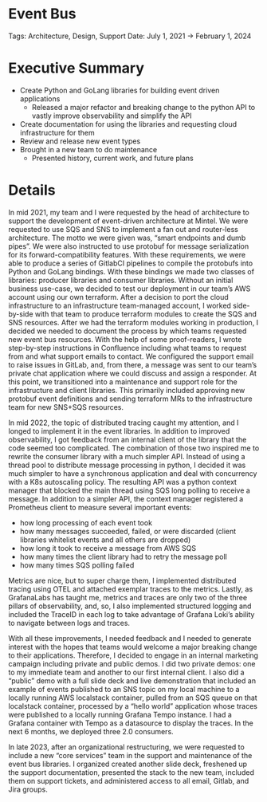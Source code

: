 # Event Bus

Tags: Architecture, Design, Support
Date: July 1, 2021 → February 1, 2024

# Executive Summary

- Create Python and GoLang libraries for building event driven applications
    - Released a major refactor and breaking change to the python API to vastly improve observability and simplify the API
- Create documentation for using the libraries and requesting cloud infrastructure for them
- Review and release new event types
- Brought in a new team to do maintenance
    - Presented history, current work, and future plans

# Details

In mid 2021, my team and I were requested by the head of architecture to support the development of event-driven architecture at Mintel. We were requested to use SQS and SNS to implement a fan out and router-less architecture. The motto we were given was, “smart endpoints and dumb pipes”. We were also instructed to use protobuf for message serialization for its forward-compatibility features. With these requirements, we were able to produce a series of GitlabCI pipelines to compile the protobufs into Python and GoLang bindings. With these bindings we made two classes of libraries: producer libraries and consumer libraries. Without an initial business use-case, we decided to test our deployment in our team’s AWS account using our own terraform. After a decision to port the cloud infrastructure to an infrastructure team-managed account, I worked side-by-side with that team to produce terraform modules to create the SQS and SNS resources. After we had the terraform modules working in production, I decided we needed to document the process by which teams requested new event bus resources. With the help of some proof-readers, I wrote step-by-step instructions in Confluence including what teams to request from and what support emails to contact. We configured the support email to raise issues in GitLab, and, from there, a message was sent to our team’s private chat application where we could discuss and assign a responder. At this point, we transitioned into a maintenance and support role for the infrastructure and client libraries. This primarily included approving new protobuf event definitions and sending terraform MRs to the infrastructure team for new SNS+SQS resources.

In mid 2022, the topic of distributed tracing caught my attention, and I longed to implement it in the event libraries. In addition to improved observability, I got feedback from an internal client of the library that the code seemed too complicated. The combination of those two inspired me to rewrite the consumer library with a much simpler API. Instead of using a thread pool to distribute message processing in python, I decided it was much simpler to have a synchronous application and deal with concurrency with a K8s autoscaling policy. The resulting API was a python context manager that blocked the main thread using SQS long polling to receive a message. In addition to a simpler API, the context manager registered a Prometheus client to measure several important events:

- how long processing of each event took
- how many messages succeeded, failed, or were discarded (client libraries whitelist events and all others are dropped)
- how long it took to receive a message from AWS SQS
- how many times the client library had to retry the message poll
- how many times SQS polling failed

Metrics are nice, but to super charge them, I implemented distributed tracing using OTEL and attached exemplar traces to the metrics. Lastly, as GrafanaLabs has taught me, metrics and traces are only two of the three pillars of observability, and, so, I also implemented structured logging and included the TraceID in each log to take advantage of Grafana Loki’s ability to navigate between logs and traces.

With all these improvements, I needed feedback and I needed to generate interest with the hopes that teams would welcome a major breaking change to their applications. Therefore, I decided to engage in an internal marketing campaign including private and public demos. I did two private demos: one to my immediate team and another to our first internal client. I also did a “public” demo with a full slide deck and live demonstration that included an example of events published to an SNS topic on my local machine to a locally running AWS localstack container, pulled from an SQS queue on that localstack container, processed by a “hello world” application whose traces were published to a locally running Grafana Tempo instance. I had a Grafana container with Tempo as a datasource to display the traces. In the next 6 months, we deployed three 2.0 consumers.

In late 2023, after an organizational restructuring, we were requested to include a new “core services” team in the support and maintenance of the event bus libraries. I organized created another slide deck, freshened up the support documentation, presented the stack to the new team, included them on support tickets, and administered access to all email, Gitlab, and Jira groups.